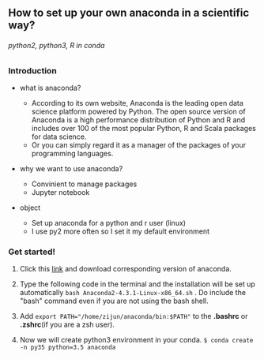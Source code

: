 ## How to set up your own anaconda in a scientific way?

###### python2, python3, R in conda

### Introduction

* what is anaconda?

  - According to its own website, Anaconda is the leading open data science platform powered by Python. The open source version of Anaconda is a high performance distribution of Python and R and includes over 100 of the most popular Python, R and Scala packages for data science.
  - Or you can simply regard it as a manager of the packages of your programming languages.

* why we want to use anaconda?

  - Convinient to manage packages
  - Jupyter notebook
 
* object
  - Set up anaconda for a python and r user (linux)
  - I use py2 more often so I set it my default environment

### Get started!

1. Click this [link](https://www.continuum.io/downloads) and download corresponding version of anaconda. 

2. Type the following code in the terminal and the installation will be set up automatically
  ```bash Anaconda2-4.3.1-Linux-x86_64.sh``` . 
  Do include the "bash" command even if you are not using the bash shell.

3. Add ```export PATH="/home/zijun/anaconda/bin:$PATH"``` to the **.bashrc** or **.zshrc**(if you are a zsh user).

4. Now we will create python3 environment in your conda. 
    ```$ conda create -n py35 python=3.5 anaconda```
